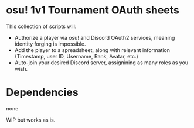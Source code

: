 # osu! 1v1 Tournament OAuth sheets

This collection of scripts will:

* Authorize a player via osu! and Discord OAuth2 services, meaning identity forging is impossible.
* Add the player to a spreadsheet, along with relevant information (Timestamp, user ID, Username, Rank, Avatar, etc.)
* Auto-join your desired Discord server, assignining as many roles as you wish.

# Dependencies
none

WIP but works as is.